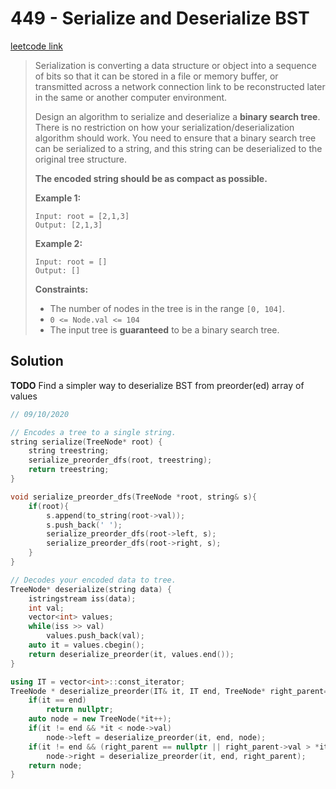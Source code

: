 # 449 - Serialize and Deserialize BST

[leetcode link](https://leetcode.com/problems/serialize-and-deserialize-bst/)

> Serialization  is converting a data structure or object into a sequence of bits so that it can be stored in a file or memory buffer, or transmitted across a  network connection link to be reconstructed later in the same or another computer environment.
>
> Design an algorithm to serialize and deserialize a **binary search tree**. There is no restriction on how your serialization/deserialization  algorithm should work. You need to ensure that a binary search tree can  be serialized to a string, and this string can be deserialized to the  original tree structure.
>
> **The encoded string should be as compact as possible.**
>
> **Example 1:**
>
> ```
> Input: root = [2,1,3]
> Output: [2,1,3]
> ```
>
> **Example 2:**
>
> ```
> Input: root = []
> Output: []
> ```
>
> **Constraints:**
>
> - The number of nodes in the tree is in the range `[0, 104]`.
> - `0 <= Node.val <= 104`
> - The input tree is **guaranteed** to be a binary search tree.

## Solution

**TODO** Find a simpler way to deserialize BST from preorder(ed) array of values

```cpp
// 09/10/2020

// Encodes a tree to a single string.
string serialize(TreeNode* root) {
    string treestring;
    serialize_preorder_dfs(root, treestring);
    return treestring;
}

void serialize_preorder_dfs(TreeNode *root, string& s){
    if(root){
        s.append(to_string(root->val));
        s.push_back(' ');
        serialize_preorder_dfs(root->left, s);
        serialize_preorder_dfs(root->right, s);
    }
}

// Decodes your encoded data to tree.
TreeNode* deserialize(string data) {
    istringstream iss(data);
    int val;
    vector<int> values;
    while(iss >> val)
        values.push_back(val);
    auto it = values.cbegin();
    return deserialize_preorder(it, values.end());
}

using IT = vector<int>::const_iterator;
TreeNode * deserialize_preorder(IT& it, IT end, TreeNode* right_parent=nullptr){
    if(it == end) 
        return nullptr;
    auto node = new TreeNode(*it++);
    if(it != end && *it < node->val)
        node->left = deserialize_preorder(it, end, node);
    if(it != end && (right_parent == nullptr || right_parent->val > *it))
        node->right = deserialize_preorder(it, end, right_parent);
    return node;
}
```